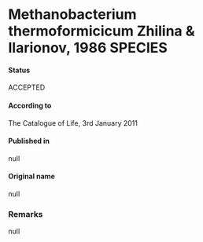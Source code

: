 # Methanobacterium thermoformicicum Zhilina & Ilarionov, 1986 SPECIES

#### Status
ACCEPTED

#### According to
The Catalogue of Life, 3rd January 2011

#### Published in
null

#### Original name
null

### Remarks
null